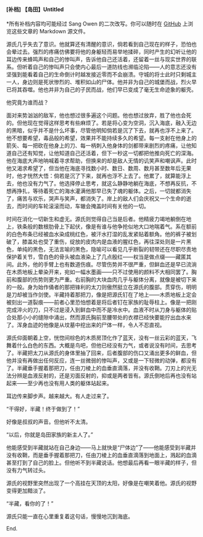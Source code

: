 #### [补档] 【岛田】Untitled

*所有补档内容均可能经过 Sang Owen 的二次改写。你可以随时在 [GitHub](https://github.com/sangowen-backup/sangowen-backup) 上浏览这些文章的 Markdown 源文件。

源氏几乎失去了意识。他就算还有清醒的意识，倘若看到自己现在的样子，恐怕也会晕过去。强烈的疼痛仿佛要将他的身躯轻而易举地揉碎，同时产生的幻听让他的耳边传来蜂鸣声和自己的惨叫声，告诉他自己还活着，还留着一丝与现实世界的联系。但听着自己的惨叫声只会使内心最后一道防线也濒临沦陷——人的意志还没有坚强到能看着自己的生命倒计时越发接近零而不会崩溃。守城的将士此时只剩城主一人，身边则是死状惨烈的、堆积如山的尸体。他并非为自己的城堡而战，烈火早已将其吞噬。他也并非为自己的子民而战，他们早已变成了毫无生命迹象的躯壳。



他究竟为谁而战？



面对来势汹汹的敌军，他也想过很多遍这个问题。他也想过放弃，胜了他也会死的。但他现在觉得这样思考有些麻烦了。若是将心变为空洞，沉入海底，融入无边的黑暗，似乎并不是什么坏事，尽管他明知倘若是沉了下去，就再也浮不上来了。他不想要希望，毒品般的希望，效果并不能持续多久的希望。每一支射在他身上的箭矢、每一把砍在他身上的刀、每一柄刺入他身体的剑都带来剧烈的疼痛，让他知道自己还有知觉，让他知道自己还活着，但下一秒这一切都把他推向死亡的深海。他在海底大声地呐喊着寻求帮助，但换来的却是敌人无情的讥笑声和嘲讽声。此时他又渴求希望了，但当他在海底寻找数小时、数日、数周、数月甚至数年后无果时，他才恍然大悟：倘若是沉了下来，就再也浮不上去了。他累了，就算能浮上去，他也没有力气了。他选择停止思考，就这么静静地躺在海底，不想再反抗，不想再挣扎，等待着死亡的海水灌满他那早已失了魂的躯体。之后，一切就都消失了，痛苦与欢乐，哭声与笑声，都消失了。岸上的敌人们会庆祝又一个生命的逝去，而时间的车轮滚滚而动，车辙会掩盖时间有关他的一切。

 

时间在消化一切新生和虚无。源氏则觉得自己当是后者。他精疲力竭地躺倒在地上，铁条般的数根肋骨上下起伏，像是有谁与他争抢似地大口地喘着气。系在额前的白色布条已经被血水染成桃红色，被汗水打湿的乱发紧贴着额角。他的裤子被划破了，膝盖处也受了重伤，绽放的皮肉内是血液的腥红色，再往深处则是一片黑色，单纯的黑色，无法言喻的黑色，隐喻可以看见几乎断裂的韧带还在尽职尽责地保护着关节，雪白色的骨头被血液染上了几点殷红——权当是做点缀——藏匿其间。此外，他的手臂上也有数道伤痕。尽管伤势并不很严重，但鲜血还是早已流淌在木质地板上晕染开来，宛如一幅水墨画——只不过使用的颜料不大相同罢了。胸前和腹部的伤势则更为严重。右前胸的大块血肉几乎与躯体分离，就像是被切下来的一般。身为始作俑者的那把锋利的太刀则傲然挺立在源氏的腹部。贯穿伤，明明是刀却被当作剑使。半藏持着那把刀，像是把源氏钉在了地上——木质地板上定会被刻出一道裂痕——前者心里恐怕想着是将后者钉在家族的耻辱柱上。像是一把刚完成淬火的刀，只不过是浸入到鲜血中而不是冷水中。血液不时从刀身与躯体的贴合处那小小的缝隙中涌出，然而源氏胸前至腰带处的衣襟已经快要能拧出血水来了。浑身血迹的他像是从坟墓中挖出来的尸体一样，令人不忍直视。

 

源氏仰面朝着上空，恍惚间棕色的木质房顶化作了蓝天，没有一丝云彩的蓝天，飞舞着什么白色的东西。大概是鸟吧，但他已经没有力气，或者说没有时间，去思考了。半藏把太刀从源氏的身体里抽了回来，后者腹部的伤口又涌出更多的鲜血，但他并没有再做出任何反应，连一丝微弱的惨叫声，又或是一下轻微的动弹，都没有了。半藏垂手握着那把刀，任由刀棱上的血垂直滴落，并没有收鞘。刀刃上的光无法分辨是血液反射的，还是刃面反射的，抑或是两者皆有。源氏倒地后再也没有站起来——至少再也没有用人类的躯体站起来。

 

耳边传来脚步声。越来越大。有人走过来了。

 

“干得好，半藏！终于做到了！”

 

好像是叔叔的声音。但他听不太清。

 

“以后，你就是岛田家族的新主人了。”

 

他能感受到半藏就站在自己身边——马上就快是“尸体边”了——他能感受到半藏并没有收鞘，而是垂手握着那把刀，任由刀棱上的血垂直滴落到地面上，溅起的血滴甚至打到了自己的脸上。但他听不到半藏说话。他想最后再看一眼半藏的样子，但没有力气转过头。

 

源氏的视野里突然出现了一个高挂在天顶的太阳，好像是在嘲笑着他。源氏的视野变得更加黯淡了。

 

“半藏，看你的了！”

 

源氏只能一直在心里重复着这句话，慢慢地沉到海底。

 

End.